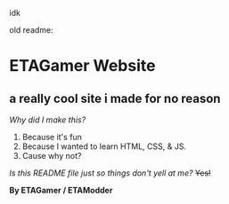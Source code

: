 idk


old readme:

# ETAGamer Website
## a really cool site i made for no reason

_Why did I make this?_
1. Because it's fun
2. Because I wanted to learn HTML, CSS, & JS.
3. Cause why not?

_Is this README file just so things don't yell at me?_
  ~~Yes!~~

**By ETAGamer / ETAModder**
